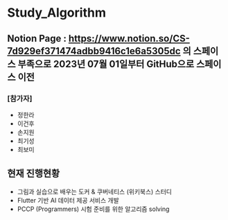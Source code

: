 # Study_Algorithm

## Notion Page : https://www.notion.so/CS-7d929ef371474adbb9416c1e6a5305dc 의 스페이스 부족으로 2023년 07월 01일부터 GitHub으로 스페이스 이전

### [참가자]
- 정한라
- 이건후
- 손지원
- 최기성
- 최보미

## 현재 진행현황
- 그림과 실습으로 배우는 도커 & 쿠버네티스 (위키북스) 스터디
- Flutter 기반 AI 데이터 제공 서비스 개발
- PCCP (Programmers) 시험 준비를 위한 알고리즘 solving
